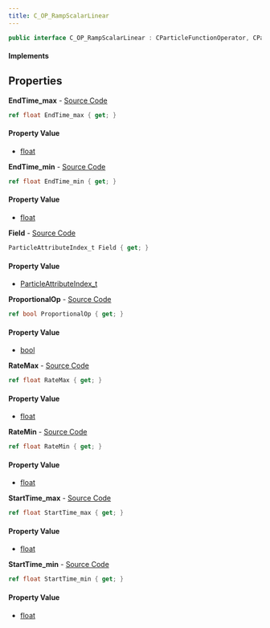 ```yaml
---
title: C_OP_RampScalarLinear
---
```


```csharp
public interface C_OP_RampScalarLinear : CParticleFunctionOperator, CParticleFunction, ISchemaClass<CParticleFunction>, ISchemaClass<CParticleFunctionOperator>, ISchemaClass<C_OP_RampScalarLinear>, ISchemaField, ISchemaClass, INativeHandle
```

#### Implements

## Properties

**EndTime_max** - [Source Code](https://github.com/swiftly-solution/swiftlys2/blob/master/managed/src/SwiftlyS2.Generated/Schemas/Interfaces/C_OP_RampScalarLinear.cs#L26)

```csharp
ref float EndTime_max { get; }
```

#### Property Value

- [float](https://learn.microsoft.com/dotnet/api/system.single)

**EndTime_min** - [Source Code](https://github.com/swiftly-solution/swiftlys2/blob/master/managed/src/SwiftlyS2.Generated/Schemas/Interfaces/C_OP_RampScalarLinear.cs#L24)

```csharp
ref float EndTime_min { get; }
```

#### Property Value

- [float](https://learn.microsoft.com/dotnet/api/system.single)

**Field** - [Source Code](https://github.com/swiftly-solution/swiftlys2/blob/master/managed/src/SwiftlyS2.Generated/Schemas/Interfaces/C_OP_RampScalarLinear.cs#L28)

```csharp
ParticleAttributeIndex_t Field { get; }
```

#### Property Value

- [ParticleAttributeIndex_t](/docs/api/shared/schemadefinitions/particleattributeindex_t)

**ProportionalOp** - [Source Code](https://github.com/swiftly-solution/swiftlys2/blob/master/managed/src/SwiftlyS2.Generated/Schemas/Interfaces/C_OP_RampScalarLinear.cs#L30)

```csharp
ref bool ProportionalOp { get; }
```

#### Property Value

- [bool](https://learn.microsoft.com/dotnet/api/system.boolean)

**RateMax** - [Source Code](https://github.com/swiftly-solution/swiftlys2/blob/master/managed/src/SwiftlyS2.Generated/Schemas/Interfaces/C_OP_RampScalarLinear.cs#L18)

```csharp
ref float RateMax { get; }
```

#### Property Value

- [float](https://learn.microsoft.com/dotnet/api/system.single)

**RateMin** - [Source Code](https://github.com/swiftly-solution/swiftlys2/blob/master/managed/src/SwiftlyS2.Generated/Schemas/Interfaces/C_OP_RampScalarLinear.cs#L16)

```csharp
ref float RateMin { get; }
```

#### Property Value

- [float](https://learn.microsoft.com/dotnet/api/system.single)

**StartTime_max** - [Source Code](https://github.com/swiftly-solution/swiftlys2/blob/master/managed/src/SwiftlyS2.Generated/Schemas/Interfaces/C_OP_RampScalarLinear.cs#L22)

```csharp
ref float StartTime_max { get; }
```

#### Property Value

- [float](https://learn.microsoft.com/dotnet/api/system.single)

**StartTime_min** - [Source Code](https://github.com/swiftly-solution/swiftlys2/blob/master/managed/src/SwiftlyS2.Generated/Schemas/Interfaces/C_OP_RampScalarLinear.cs#L20)

```csharp
ref float StartTime_min { get; }
```

#### Property Value

- [float](https://learn.microsoft.com/dotnet/api/system.single)


